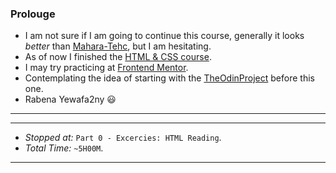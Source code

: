 ### Prolouge
* I am not sure if I am going to continue this course, generally it looks _better_ than [Mahara-Tehc](https://maharatech.gov.eg/), but I am hesitating.
* As of now I finished the [HTML & CSS course](https://maharatech.gov.eg/course/view.php?id=36).
* I may try practicing at [Frontend Mentor](https://frontendmentor.io/).
* Contemplating the idea of starting with the [TheOdinProject](TheOdinproject.com) before this one.
* Rabena Yewafa2ny 😃
---
---
* *Stopped at:* `Part 0 - Excercies: HTML Reading`.
* *Total Time:* `~5H00M`.
---